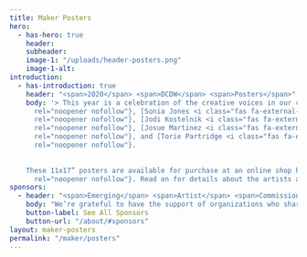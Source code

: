 ```yaml
---
title: Maker Posters
hero:
  - has-hero: true
    header: 
    subheader: 
    image-1: "/uploads/header-posters.png"
    image-1-alt: 
introduction:
  - has-introduction: true
    header: "<span>2020</span> <span>DCDW</span> <span>Posters</span>"
    body: '> This year is a celebration of the creative voices in our community. We’re so excited to feature 5 limited-edition posters. Created by 5 up-and-coming artists in the DMV, these designs capture the diverse, vibrant, and innovative spirit of DC. The artists were selected from a pool of 65 applicants by an amazing committee of established artists — [Dany Green <i class="fas fa-external-link-square-alt"></i>](http://www.danygreen.com/){:target="_blank"
      rel="noopener nofollow"}, [Sonia Jones <i class="fas fa-external-link-square-alt"></i>](http://soniajonestheartist.com/){:target="_blank"
      rel="noopener nofollow"}, [Jodi Kostelnik <i class="fas fa-external-link-square-alt"></i>](https://theneighborgoods.com/){:target="_blank"
      rel="noopener nofollow"}, [Josue Martinez <i class="fas fa-external-link-square-alt"></i>](https://corintogallery.com/){:target="_blank"
      rel="noopener nofollow"}, and [Torie Partridge <i class="fas fa-external-link-square-alt"></i>](https://www.cherryblossomworkshop.com/){:target="_blank"
      rel="noopener nofollow"}.
    
    
    These 11x17” posters are available for purchase at an online shop hosted by [Cherry Blossom Creative <i class="fas fa-external-link-square-alt"></i>](https://www.cherryblossomworkshop.com/){:target="_blank"
      rel="noopener nofollow"}. Read on for details about the artists and their work.'
sponsors:
  - header: "<span>Emerging</span> <span>Artist</span> <span>Commission</span> <span>Sponsors</span>"
    body: "We’re grateful to have the support of organizations who share our values and commitment to diversity, equity, and inclusion. Their support has helped to make this week more inclusive and accessible, and has helped to make this poster commission possible — providing a platform to elevate new voices from DC’s creative community. You rock!"
    button-label: See All Sponsors
    button-url: "/about/#sponsors"
layout: maker-posters
permalink: "/maker/posters"
---
```


